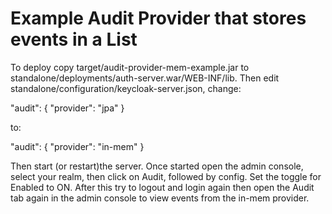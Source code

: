 Example Audit Provider that stores events in a List
===================================================

To deploy copy target/audit-provider-mem-example.jar to standalone/deployments/auth-server.war/WEB-INF/lib. Then edit standalone/configuration/keycloak-server.json, change:

   "audit": {
     "provider": "jpa"
   }

to:

   "audit": {
     "provider": "in-mem"
   }

Then start (or restart)the server. Once started open the admin console, select your realm, then click on Audit, followed by config. Set the toggle for Enabled to ON. After this try to logout and login again then open the Audit tab again in the admin console to view events from the in-mem provider.
